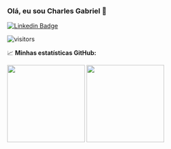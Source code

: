 ### Olá, eu sou Charles Gabriel 👋

[![Linkedin Badge](https://img.shields.io/badge/-LinkedIn-0e76a8?style=flat-square&logo=Linkedin&logoColor=white)](https://www.linkedin.com/in/charles-gabriel-leandro-do-carmo-617b0078/)

![visitors](https://visitor-badge.glitch.me/badge?charlesgabriel.charlesgabriel)

📈 **Minhas estatísticas GitHub:**
<p>
<img height="180em" src="https://github-readme-stats.vercel.app/api?username=charlesgabriel&show_icons=true&hide_border=true&&count_private=true&include_all_commits=true" />
<img height="180em" src="https://github-readme-stats.vercel.app/api/top-langs/?username=charlesgabriel&exclude_repo=KNN-Image-Classification&show_icons=true&hide_border=true&layout=compact&langs_count=8"/>
</p>

<!--
**charlesgabriel/charlesgabriel** is a ✨ _special_ ✨ repository because its `README.md` (this file) appears on your GitHub profile.

Here are some ideas to get you started:

- 🔭 I’m currently working on ...
- 🌱 I’m currently learning ...
- 👯 I’m looking to collaborate on ...
- 🤔 I’m looking for help with ...
- 💬 Ask me about ...
- 📫 How to reach me: ...
- 😄 Pronouns: ...
- ⚡ Fun fact: ...
-->
